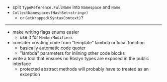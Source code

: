 - split `TypeReference.FullName` into `Namespace` and `Name`
- `CollectNamespaces(HashSet<string>)`
  - or `GetWrapped(SyntaxContext)`?

---

- make writing flags enums easier
  - use it for `MemberModifiers`
- consider creating code from "template" lambda or local function  
  - basically automatic code quoter
  - "lambda" parameters for inlining other code blocks
- write a tool that ensures no Roslyn types are exposed in the public interface
  - protected abstract methods will probably have to treated as an exception